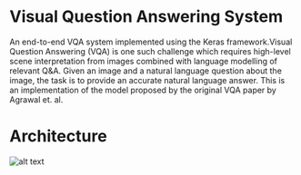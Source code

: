 # Visual Question Answering System
An end-to-end VQA system implemented using the Keras framework.Visual Question Answering (VQA) is one such challenge which requires high-level scene interpretation from images combined with language modelling of relevant Q&amp;A. Given an image and a natural language question about the image, the task is to provide an accurate natural language answer. This is an implementation of the model proposed by the original VQA paper by Agrawal et. al.  
# Architecture
![alt text](https://camo.githubusercontent.com/f52d44199710c8f3939fb182a339d1d6a0b09a3f/687474703a2f2f692e696d6775722e636f6d2f327a4a30396d512e706e67)
